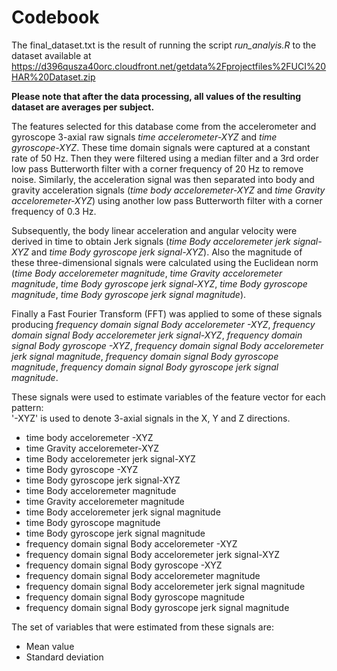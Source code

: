 Codebook
========================================================
The final_dataset.txt is the result of running the script *run_analyis.R* to the dataset available at https://d396qusza40orc.cloudfront.net/getdata%2Fprojectfiles%2FUCI%20HAR%20Dataset.zip

**Please note that after the data processing, all values of the resulting dataset are averages per subject.**

The features selected for this database come from the accelerometer and gyroscope 3-axial raw signals *time accelerometer-XYZ* and *time gyroscope-XYZ*. These time domain signals were captured at a constant rate of 50 Hz. Then they were filtered using a median filter and a 3rd order low pass Butterworth filter with a corner frequency of 20 Hz to remove noise. Similarly, the acceleration signal was then separated into body and gravity acceleration signals (*time body acceloremeter-XYZ* and *time Gravity acceloremeter-XYZ*) using another low pass Butterworth filter with a corner frequency of 0.3 Hz. 

Subsequently, the body linear acceleration and angular velocity were derived in time to obtain Jerk signals (*time Body  acceloremeter jerk signal-XYZ* and *time Body gyroscope jerk signal-XYZ*). Also the magnitude of these three-dimensional signals were calculated using the Euclidean norm (*time Body  acceloremeter magnitude*, *time Gravity  acceloremeter magnitude*, *time Body gyroscope jerk signal-XYZ*, *time Body gyroscope magnitude*, *time Body gyroscope jerk signal magnitude*). 

Finally a Fast Fourier Transform (FFT) was applied to some of these signals producing *frequency domain signal Body acceloremeter -XYZ*, *frequency domain signal Body  acceloremeter jerk signal-XYZ*, *frequency domain signal Body gyroscope -XYZ*, *frequency domain signal Body acceloremeter jerk signal magnitude*, *frequency domain signal Body gyroscope magnitude*, *frequency domain signal Body gyroscope jerk signal magnitude*. 

These signals were used to estimate variables of the feature vector for each pattern:  
'-XYZ' is used to denote 3-axial signals in the X, Y and Z directions.


* time body acceloremeter -XYZ
* time Gravity acceloremeter-XYZ
* time Body  acceloremeter jerk signal-XYZ
* time Body gyroscope -XYZ
* time Body gyroscope jerk signal-XYZ
* time Body  acceloremeter magnitude
* time Gravity  acceloremeter magnitude
* time Body acceloremeter jerk signal magnitude
* time Body gyroscope magnitude
* time Body gyroscope jerk signal magnitude
* frequency domain signal Body acceloremeter -XYZ
* frequency domain signal Body  acceloremeter jerk signal-XYZ
* frequency domain signal Body gyroscope -XYZ
* frequency domain signal Body acceloremeter magnitude
* frequency domain signal Body acceloremeter jerk signal magnitude
* frequency domain signal Body gyroscope magnitude
* frequency domain signal Body gyroscope jerk signal magnitude


The set of variables that were estimated from these signals are: 

* Mean value
* Standard deviation

